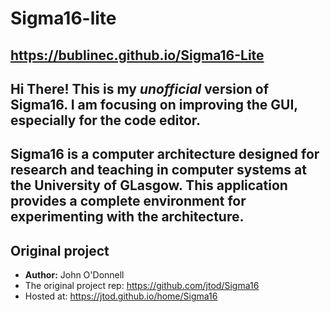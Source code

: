 # Sigma16-lite
## https://bublinec.github.io/Sigma16-Lite

Hi There!
This is my *unofficial* version of Sigma16.
I am focusing on improving the GUI, especially for the code editor. 
--------------------------------------------------------------------------------------------------
Sigma16 is a computer architecture designed for research and teaching in computer systems at the University of GLasgow.
This application provides a complete environment for experimenting with the architecture.
--------------------------------------------------------------------------------------------------
## Original project
- **Author:** John O'Donnell
- The original project rep: https://github.com/jtod/Sigma16
- Hosted at: https://jtod.github.io/home/Sigma16